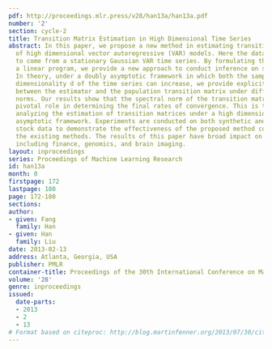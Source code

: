 ```yaml
---
pdf: http://proceedings.mlr.press/v28/han13a/han13a.pdf
number: '2'
section: cycle-2
title: Transition Matrix Estimation in High Dimensional Time Series
abstract: In this paper, we propose a new method in estimating transition matrices
  of high dimensional vector autoregressive (VAR) models. Here the data are assumed
  to come from a stationary Gaussian VAR time series. By formulating the problem as
  a linear program, we provide a new approach to conduct inference on such models.
  In theory, under a doubly asymptotic framework in which both the sample size T and
  dimensionality d of the time series can increase, we provide explicit rates of convergence
  between the estimator and the population transition matrix under different matrix
  norms. Our results show that the spectral norm of the transition matrix plays a
  pivotal role in determining the final rates of convergence. This is the first work
  analyzing the estimation of transition matrices under a high dimensional doubly
  asymptotic framework. Experiments are conducted on both synthetic and real-world
  stock data to demonstrate the effectiveness of the proposed method compared with
  the existing methods. The results of this paper have broad impact on different applications,
  including finance, genomics, and brain imaging.
layout: inproceedings
series: Proceedings of Machine Learning Research
id: han13a
month: 0
firstpage: 172
lastpage: 180
page: 172-180
sections: 
author:
- given: Fang
  family: Han
- given: Han
  family: Liu
date: 2013-02-13
address: Atlanta, Georgia, USA
publisher: PMLR
container-title: Proceedings of the 30th International Conference on Machine Learning
volume: '28'
genre: inproceedings
issued:
  date-parts:
  - 2013
  - 2
  - 13
# Format based on citeproc: http://blog.martinfenner.org/2013/07/30/citeproc-yaml-for-bibliographies/
---
```

